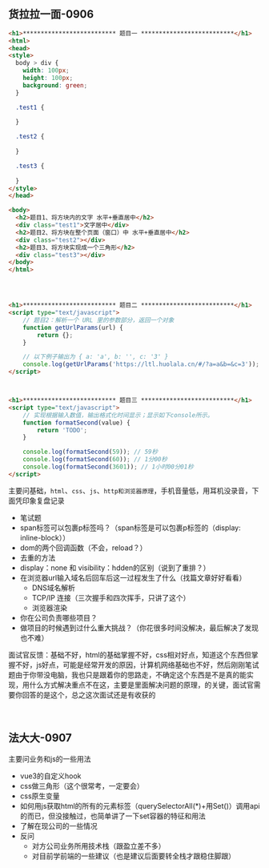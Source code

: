 ## 货拉拉一面-0906

```html
<h1>************************** 题目一 **************************</h1>
<html>
<head>
<style>
  body > div {
    width: 100px;
    height: 100px;
    background: green;
  }

  .test1 {
    
  }

  .test2 {
    
  }

  .test3 {
    
  }
</style>
</head>

<body>
  <h2>题目1、将方块内的文字 水平+垂直居中</h2>
  <div class="test1">文字居中</div>
  <h2>题目2、将方块在整个页面（窗口）中 水平+垂直居中</h2>
  <div class="test2"></div>
  <h2>题目3、将方块实现成一个三角形</h2>
  <div class="test3"></div>
</body>
</html>




<h1>************************** 题目二 **************************</h1>
<script type="text/javascript">
    // 题目2：解析一个 URL 里的参数部分，返回一个对象
    function getUrlParams(url) {
        return {};
    }

    // 以下例子输出为 { a: 'a', b: '', c: '3' }
    console.log(getUrlParams('https://ltl.huolala.cn/#/?a=a&b=&c=3'));
</script>



<h1>************************** 题目三 **************************</h1>
<script type="text/javascript">
    // 实现根据输入数值，输出格式化时间显示；显示如下console所示。
    function formatSecond(value) {
        return 'TODO';
    }

    console.log(formatSecond(59)); // 59秒
    console.log(formatSecond(60)); // 1分00秒
    console.log(formatSecond(3601)); // 1小时00分01秒
</script>
```

主要问基础，`html`、`css`、`js`、`http和浏览器原理`，手机音量低，用耳机没录音，下面凭印象复盘记录

- 笔试题
- span标签可以包裹p标签吗？（span标签是可以包裹p标签的（display: inline-block））
- dom的两个回调函数（不会，reload？）
- 去重的方法
- display：none 和 visibility：hdden的区别（说到了重排？）
- 在浏览器url输入域名后回车后这一过程发生了什么（找篇文章好好看看）
  - DNS域名解析
  - TCP/IP 连接（三次握手和四次挥手，只讲了这个）
  - 浏览器渲染
- 你在公司负责哪些项目？
- 做项目的时候遇到过什么重大挑战？（你花很多时间没解决，最后解决了发现也不难）

面试官反馈：基础不好，html的基础掌握不好，css相对好点，知道这个东西但掌握不好，js好点，可能是经常开发的原因，计算机网络基础也不好，然后刚刚笔试题由于你带没电脑，我也只是跟着你的思路走，不确定这个东西是不是真的能实现，用什么方式解决重点不在这，主要是里面解决问题的原理，的关键，面试官需要你回答的是这个，总之这次面试还是有收获的

​	

## 法大大-0907

主要问业务和js的一些用法

- vue3的自定义hook
- css做三角形（这个很常考，一定要会）
- css原生变量
- 如何用js获取html的所有的元素标签（querySelectorAll(*)+用Set()）调用api的而已，但没接触过，也简单讲了一下set容器的特征和用法
- 了解在现公司的一些情况
- 反问
  - 对方公司业务所用技术栈（跟盈立差不多）
  - 对目前学前端的一些建议（也是建议后面要转全栈才跟稳住脚跟）